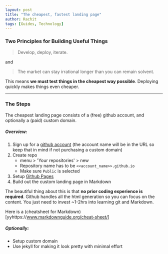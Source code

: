 ```yaml
---
layout: post
title: "The cheapest, fastest landing page"
author: Rachit 
tags: [Guides, Technology]
---
```


### Two Principles for Building Useful Things
> Develop, deploy, iterate. 

and 

> The market can stay irrational longer than you can remain solvent. 


This means **we must test things in the cheapest way possible**. Deploying quickly makes things even cheaper. 

---

### The Steps

The cheapest landing page consists of a (free) github account, and optionally a (paid) custom domain.

##### Overview: 

1. Sign up for a [github account](https://github.com/signup/) (the account name will be in the URL so keep that in mind if not purchasing a custom domain)
2. Create repo 
    - menu > 'Your repositories' > new
    - Repository name has to be `<<account_name>>.github.io`
    - Make sure `Public` is selected 
3. Setup [Github Pages](https://docs.github.com/en/pages/getting-started-with-github-pages/creating-a-github-pages-site#creating-your-site) 
4. Build out the custom landing page in Markdown 

The beautiful thing about this is that **no prior coding experience is required**. Github handles all the html generation so you can focus on the content. You just need to invest ~1-2hrs into learning git and Markdown. 

Here is a (cheatsheet for Markdown)[yyhttps://www.markdownguide.org/cheat-sheet/]

##### Optionally:

- Setup custom domain 
- Use jekyll for making it look pretty with minimal effort 